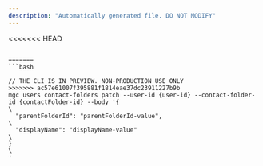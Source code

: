 ```yaml
---
description: "Automatically generated file. DO NOT MODIFY"
---
```


<<<<<<< HEAD
```cli

=======
```bash

// THE CLI IS IN PREVIEW. NON-PRODUCTION USE ONLY
>>>>>>> ac57e61007f395881f1814eae37dc23911227b9b
mgc users contact-folders patch --user-id {user-id} --contact-folder-id {contactFolder-id} --body '{\
  "parentFolderId": "parentFolderId-value",\
  "displayName": "displayName-value"\
}\
'

```